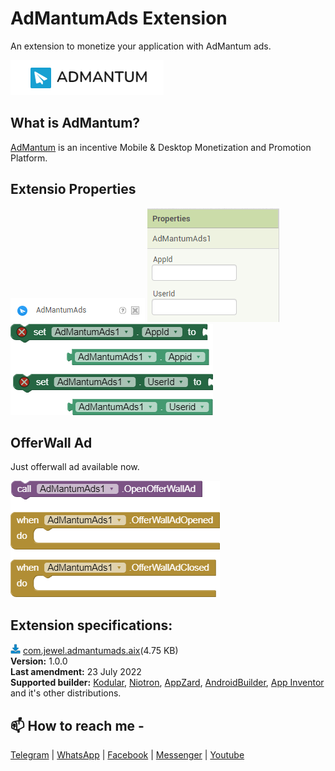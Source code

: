 # AdMantumAds Extension
An extension to monetize your application with AdMantum ads.

<img src="https://github.com/jewelshkjony/AdMantumAds/raw/main/images/cover.png"/>

## What is AdMantum?
<a href="https://admantum.com/">AdMantum</a> is an incentive Mobile & Desktop Monetization and Promotion Platform.

## Extensio Properties
<img src="https://github.com/jewelshkjony/AdMantumAds/raw/main/images/aix.png"/>

<img src="https://github.com/jewelshkjony/AdMantumAds/raw/main/images/property-1.png"/>

<img src="https://github.com/jewelshkjony/AdMantumAds/raw/main/images/property-2.png"/>

## OfferWall Ad
Just offerwall ad available now.

<img src="https://github.com/jewelshkjony/AdMantumAds/raw/main/images/offerwall.png"/>

## Extension specifications:
<img src="https://github.com/jewelshkjony/AdMantumAds/raw/main/images/download.png"/> <a href="https://github.com/jewelshkjony/AdMantumAds/releases/download/1.0.0/com.jewel.admantumads.aix">com.jewel.admantumads.aix</a>(4.75 KB) \
<b>Version:</b> 1.0.0\
<b>Last amendment:</b> 23 July 2022\
<b>Supported builder:</b> <a href="https://www.kodular.io/">Kodular</a>, <a href="https://niotron.com/">Niotron</a>, <a href="https://appzard.com/">AppZard</a>, <a href="https://androidbuilder.in/">AndroidBuilder</a>, <a href="http://ai2.appinventor.mit.edu/">App Inventor</a> and it's other distributions.


## 📫 How to reach me -

<a href="https://t.me/jewelshkjony">Telegram</a> | <a href="https://wa.me/8801775668913">WhatsApp</a> | <a href="https://fb.com/jewelshkjony">Facebook</a> | <a href="https://m.me/jewelshkjony">Messenger</a> | <a href="https://m.youtube.com/c/JewelShikderJony">Youtube</a>
